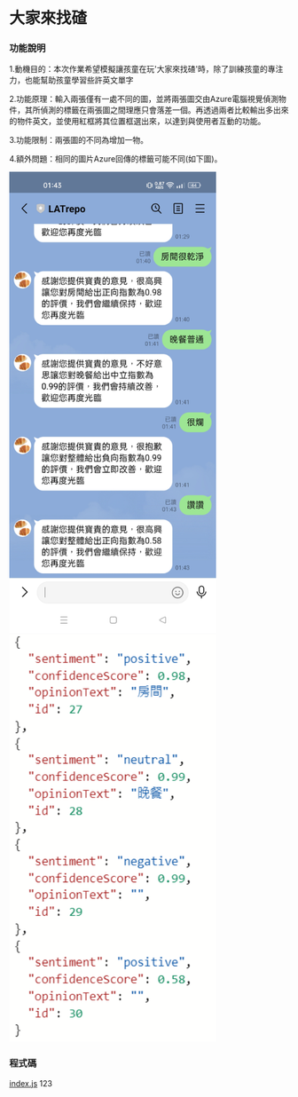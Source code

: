 # 大家來找碴
### 功能說明
1.動機目的：本次作業希望模擬讓孩童在玩'大家來找碴'時，除了訓練孩童的專注力，也能幫助孩童學習些許英文單字  

2.功能原理：輸入兩張僅有一處不同的圖，並將兩張圖交由Azure電腦視覺偵測物件，其所偵測的標籤在兩張圖之間理應只會落差一個。再透過兩者比較輸出多出來的物件英文，並使用紅框將其位置框選出來，以達到與使用者互動的功能。   

3.功能限制：兩張圖的不同為增加一物。   

4.額外問題：相同的圖片Azure回傳的標籤可能不同(如下圖)。   

<img width="373" alt="image" src="https://github.com/mlchung1231/LATrepo/blob/main/week10/homework4(NLP)/img/line.jpg">  

<img width="373" alt="image" src="https://github.com/mlchung1231/LATrepo/blob/main/week10/homework4(NLP)/img/db.png">   


### 程式碼
[index.js](https://github.com/mlchung1231/LATrepo/blob/main/week10/homework4(NLP)/index.js)
123
